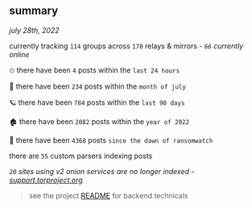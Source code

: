 
## summary
_july 28th, 2022_

currently tracking `114` groups across `170` relays & mirrors - _`66` currently online_

⏲ there have been `4` posts within the `last 24 hours`

🦈 there have been `234` posts within the `month of july`

🪐 there have been `784` posts within the `last 90 days`

🏚 there have been `2082` posts within the `year of 2022`

🦕 there have been `4368` posts `since the dawn of ransomwatch`

there are `55` custom parsers indexing posts

_`20` sites using v2 onion services are no longer indexed - [support.torproject.org](https://support.torproject.org/onionservices/v2-deprecation/)_

> see the project [README](https://github.com/joshhighet/ransomwatch#ransomwatch--) for backend technicals

